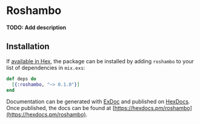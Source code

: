 # Roshambo

**TODO: Add description**

## Installation

If [available in Hex](https://hex.pm/docs/publish), the package can be installed
by adding `roshambo` to your list of dependencies in `mix.exs`:

```elixir
def deps do
  [{:roshambo, "~> 0.1.0"}]
end
```

Documentation can be generated with [ExDoc](https://github.com/elixir-lang/ex_doc)
and published on [HexDocs](https://hexdocs.pm). Once published, the docs can
be found at [https://hexdocs.pm/roshambo](https://hexdocs.pm/roshambo).


